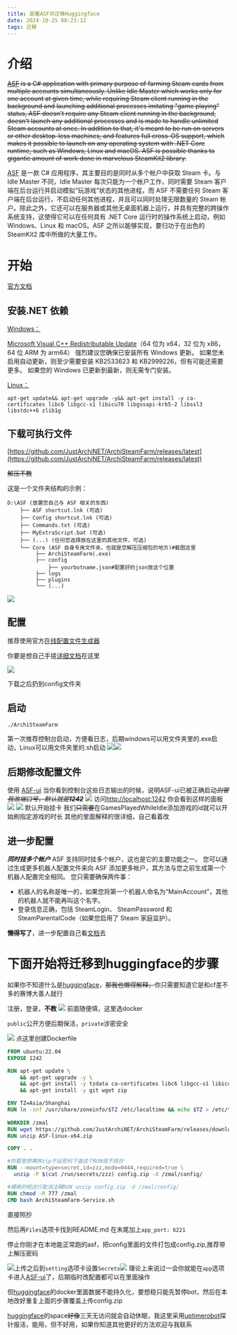 ```yaml
---
title: 部署ASF并迁移Huggingface
date: 2024-10-25 08:23:12
tags: 迁移
---
```

# 介绍
~~[ASF](https://github.com/JustArchiNET/ArchiSteamFarm) is a C# application with primary purpose of farming Steam cards from multiple accounts simultaneously. Unlike Idle Master which works only for one account at given time, while requiring Steam client running in the background and launching additional processes imitating "game playing" status, ASF doesn't require any Steam client running in the background, doesn't launch any additional processes and is made to handle unlimited Steam accounts at once. In addition to that, it's meant to be run on servers or other desktop-less machines, and features full cross-OS support, which makes it possible to launch on any operating system with .NET Core runtime, such as Windows, Linux and macOS. ASF is possible thanks to gigantic amount of work done in marvelous SteamKit2 library.~~

[ASF](https://github.com/JustArchiNET/ArchiSteamFarm) 是一款 C# 应用程序，其主要目的是同时从多个帐户中获取 Steam 卡。与 Idle Master 不同，Idle Master 每次只能为一个帐户工作，同时需要 Steam 客户端在后台运行并启动模拟“玩游戏”状态的其他进程，而 ASF 不需要任何 Steam 客户端在后台运行，不启动任何其他进程，并且可以同时处理无限数量的 Steam 帐户。除此之外，它还可以在服务器或其他无桌面机器上运行，并具有完整的跨操作系统支持，这使得它可以在任何具有 .NET Core 运行时的操作系统上启动，例如 Windows、Linux 和 macOS。ASF 之所以能够实现，要归功于在出色的 SteamKit2 库中所做的大量工作。
<!-- more -->
# 开始
[官方文档](https://github.com/JustArchiNET/ArchiSteamFarm/wiki/Setting-up-zh-CN)

##  安装.NET 依赖
[Windows：](https://learn.microsoft.com/zh-cn/dotnet/core/install/windows)

[Microsoft Visual C++ Redistributable Update](https://learn.microsoft.com/zh-cn/cpp/windows/latest-supported-vc-redist?view=msvc-170#visual-studio-2015-2017-2019-and-2022)（64 位为 x64，32 位为 x86，64 位 ARM 为 arm64）
强烈建议您确保已安装所有 Windows 更新。 如果您未启用自动更新，则至少需要安装 KB2533623 和 KB2999226，但有可能还需要更多。 如果您的 Windows 已更新到最新，则无需专门安装。

[Linux：](https://learn.microsoft.com/zh-cn/dotnet/core/install/linux)

```执行以下命令快速检查/安装
apt-get update&& apt-get upgrade -y&& apt-get install -y ca-certificates libc6 libgcc-s1 libicu70 libgssapi-krb5-2 libssl3 libstdc++6 zlib1g
```
##  下载可执行文件
[https://github.com/JustArchiNET/ArchiSteamFarm/releases/latest](https://github.com/JustArchiNET/ArchiSteamFarm/releases/latest)

~~解压不教~~

这是一个文件夹结构的示例：
```文件树
D:\ASF (放置您自己与 ASF 相关的东西)
    ├── ASF shortcut.lnk (可选)
    ├── Config shortcut.lnk (可选)
    ├── Commands.txt (可选)
    ├── MyExtraScript.bat (可选)
    ├── (...) (任何您选择放在这里的其他文件，可选)
    └── Core (ASF 自身专用文件夹，也就是您解压压缩包的地方)#截图这里
         ├── ArchiSteamFarm(.exe)
         ├── config
             ├── yourbotname.json#配置好的json放这个位置
         ├── logs
         ├── plugins
         └── (...)
```
![](1.png)
##  配置
推荐使用官方[在线配置文件生成器](https://justarchinet.github.io/ASF-WebConfigGenerator/#/bot)

你要是想自己手搓[详细文档](https://github.com/JustArchiNET/ArchiSteamFarm/wiki/Configuration-zh-CN)在这里

![](2.png)

下载之后扔到config文件夹

##  启动
```bash
./ArchiSteamFarm
```
第一次推荐控制台启动，方便看日志，后期windows可以用文件夹里的.exe启动，Linux可以用文件夹里的.sh启动
![](3.png)![](4.png)
##  后期修改配置文件
使用 [ASF-ui](https://github.com/JustArchiNET/ArchiSteamFarm/wiki/IPC-zh-CN#asf-ui)
当你看到控制台这些日志输出的时候，说明ASF-ui已被正确启动~~*别管我改端口号，默认就是**1242***~~
![](5.png)
访问[http://localhost:1242](http://localhost:1242)
你会看到这样的面板
![](6.png)
![](7.png)
默认开始挂卡
我们~~只需要~~在GamesPlayedWhileIdle添加游戏的id就可以开始刷指定游戏的时长
其他的里面解释的很详细，自己看着改
##  进一步配置
***同时挂多个帐户***
  ASF 支持同时挂多个帐户，这也是它的主要功能之一。 您可以通过生成更多机器人配置文件来向 ASF 添加更多帐户，其方法与您之前生成第一个机器人配置完全相同。 您只需要确保两件事：
- 机器人的名称是唯一的，如果您将第一个机器人命名为“MainAccount”，其他的机器人就不能再叫这个名字。
- 登录信息正确，包括 SteamLogin、 SteamPassword 和 SteamParentalCode（如果您启用了 Steam 家庭监护）。

**懒得写了**，进一步配置自己看[文档](https://github.com/JustArchiNET/ArchiSteamFarm/wiki/Setting-up-zh-CN#%E8%BF%9B%E4%B8%80%E6%AD%A5%E9%85%8D%E7%BD%AE)去


# 下面开始将迁移到huggingface的步骤
 如果你不知道什么是[huggingface](https://huggingface.co/)，~~那我也懒得解释，~~你只需要知道它是和cf差不多的赛博大善人就行

 注册，登录，**不教**
 ![](8.png)
 前面随便填，这里选docker

 `public`公开方便后期保活，`private`涉密安全

  ![](9.png)
  点这里创建Dockerfile
```Dockerfile
FROM ubuntu:22.04
EXPOSE 1242

RUN apt-get update \
    && apt-get upgrade -y \
    && apt-get install -y tzdata ca-certificates libc6 libgcc-s1 libicu70 libgssapi-krb5-2 libssl3 libstdc++6 zlib1g \
    && apt-get install -y git wget zip

ENV TZ=Asia/Shanghai
RUN ln -snf /usr/share/zoneinfo/$TZ /etc/localtime && echo $TZ > /etc/timezone
    
WORKDIR /zmal
RUN wget https://github.com/JustArchiNET/ArchiSteamFarm/releases/download/6.0.7.5/ASF-linux-x64.zip
RUN unzip ASF-linux-x64.zip

COPY . .

#你要是想裸奔zip不设密码下面这个RUN就不用抄
RUN --mount=type=secret,id=zzz,mode=0444,required=true \
  unzip -P $(cat /run/secrets/zzz) config.zip -d /zmal/config/

#裸奔的吧这行取消注释RUN unzip config.zip -d /zmal/config/
RUN chmod -R 777 /zmal
CMD bash ArchiSteamFarm-Service.sh
```
直接照抄

然后再`Files`选项卡找到README.md
在末尾加上`app_port: 6221`

停止你刚才在本地能正常跑的asf，把config里面的文件打包成config.zip,推荐带上解压密码

![](11.png)上传之后到`setting`选项卡设置`Secrets`![](12.png)
理论上来说过一会你就能在`app`选项卡进入[ASF-ui](https://github.com/JustArchiNET/ArchiSteamFarm/wiki/IPC-zh-CN#asf-ui)了，后期临时改配置都可以在里面操作

但[huggingface](https://huggingface.co/)的docker里面数据不能持久化，要想稳只能先暂停bot，然后在本地改好重复上面的步骤覆盖上传config.zip

[huggingface](https://huggingface.co/)的space~~好像~~三天无访问就会自动休眠，我这里采用[uptimerobot](https://uptimerobot.com/)探针报活，能用，但不好用，如果你知道其他更好的方法欢迎与我联系


